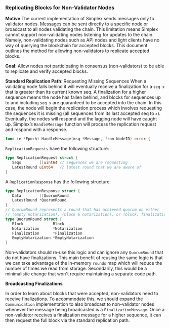 ### Replicating Blocks for Non-Validator Nodes

**Motive**
The current implementation of Simplex sends messages only to validator nodes. Messages can be sent directly to a specific node or broadcast to all nodes validating the chain. This limitation means Simplex cannot support non-validating nodes listening for updates to the chain. Namely, non-validating nodes such as API nodes and light clients have no way of querying the blockchain for accepted blocks. This document outlines the method for allowing non-validators to replicate accepted blocks.

**Goal**: Allow nodes not participating in consensus (non-validators) to be able to replicate and verify accepted blocks.

**Standard Replication Path**: Requesting Missing Sequences
When a validating node falls behind it will eventually receive a finalization for a `seq x` that is greater than its current known seq. A finalization for a higher sequence means the node has fallen behind, and blocks for sequences up to and including `seq x` are guaranteed to be accepted into the chain. In this case, the node will begin the replication process which involves requesting the sequences it is missing (all sequences from its last accepted seq to `x`). Eventually, the nodes will respond and the lagging node will have caught up.
Simplex’s `HandleMessage` function will process the replication request and respond with a response.

```go
func (e *Epoch) HandleMessage(msg *Message, from NodeID) error {
```

`ReplicationRequests` have the following structure:

```go
type ReplicationRequest struct {
   Seqs        []uint64 // sequences we are requesting
   LatestRound uint64   // latest round that we are aware of
}

```

A `ReplicationResponse` has the following structure:

```go
type ReplicationResponse struct {
   Data        []QuorumRound
   LatestRound *QuorumRound
}
// QuorumRound represents a round that has achieved quorum on either
// (empty notarization), (block & notarization), or (block, finalization)
type QuorumRound struct {
   Block             Block
   Notarization      *Notarization
   Finalization      *Finalization
   EmptyNotarization *EmptyNotarization
}
```

Non-validators should re-use this logic and can ignore any `QuorumRound` that do not have finalizations. This main benefit of reusing the same logic is that we can take advantage of the in-memory `rounds` map which will reduce the number of times we read from storage. Secondarily, this would be a minimalistic change that won't require maintaining a separate code path.

**Broadcasting Finalizations**

In order to learn about blocks that were accepted, non-validators need to receive finalizations. To accommodate this, we should expand the `Communication` implementation to also broadcast to non-validator nodes whenever the message being broadcasted is a `FinalizationMessage`. Once a non-validator receives a finalization message for a higher sequence, it can then request the full block via the standard replication path.
